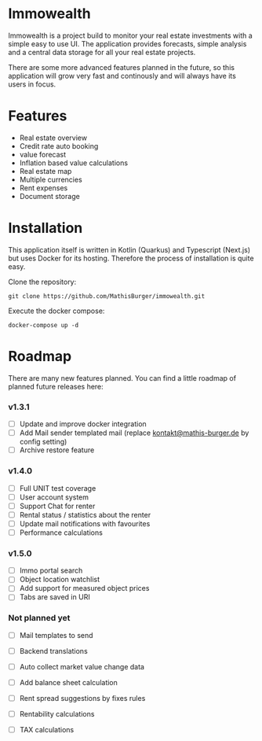 # Immowealth

Immowealth is a project build to monitor your real estate investments
with a simple easy to use UI. The application provides forecasts, simple analysis 
and a central data storage for all your real estate projects.

There are some more advanced features planned in the future, so this application will
grow very fast and continously and will always have its users in focus. 

# Features

- Real estate overview
- Credit rate auto booking
- value forecast
- Inflation based value calculations
- Real estate map
- Multiple currencies
- Rent expenses
- Document storage


# Installation

This application itself is written in Kotlin (Quarkus) and Typescript (Next.js) but uses Docker for its hosting.
Therefore the process of installation is quite easy. 

Clone the repository:
```shell
git clone https://github.com/MathisBurger/immowealth.git
```

Execute the docker compose:
```shell
docker-compose up -d
```


# Roadmap

There are many new features planned. You can find a little roadmap of planned future releases here:

### v1.3.1
- [ ] Update and improve docker integration
- [ ] Add Mail sender templated mail (replace kontakt@mathis-burger.de by config setting)
- [ ] Archive restore feature

### v1.4.0
- [ ] Full UNIT test coverage
- [ ] User account system
- [ ] Support Chat for renter
- [ ] Rental status / statistics about the renter
- [ ] Update mail notifications with favourites
- [ ] Performance calculations

### v1.5.0
- [ ] Immo portal search
- [ ] Object location watchlist
- [ ] Add support for measured object prices
- [ ] Tabs are saved in URI

### Not planned yet
- [ ] Mail templates to send
- [ ] Backend translations
- [ ] Auto collect market value change data
- [ ] Add balance sheet calculation
- [ ] Rent spread suggestions by fixes rules
- [ ] Rentability calculations
- [ ] TAX calculations

